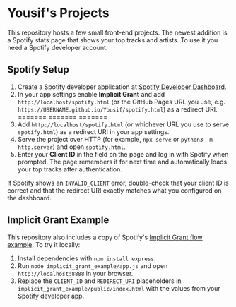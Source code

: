 # Yousif's Projects

This repository hosts a few small front-end projects. The newest addition is a Spotify stats page that shows your top tracks and artists. To use it you need a Spotify developer account.

## Spotify Setup
1. Create a Spotify developer application at [Spotify Developer Dashboard](https://developer.spotify.com/).
2. In your app settings enable **Implicit Grant** and add `http://localhost/spotify.html` (or the GitHub Pages URL you use, e.g. `https://USERNAME.github.io/Yousif/spotify.html`) as a redirect URI.
=======
=======
=======
2. Add `http://localhost/spotify.html` (or whichever URL you use to serve `spotify.html`) as a redirect URI in your app settings.
3. Serve the project over HTTP (for example, `npx serve` or `python3 -m http.server`) and open `spotify.html`.
4. Enter your **Client ID** in the field on the page and log in with Spotify when prompted. The page remembers it for next time and automatically loads your top tracks after authentication.

If Spotify shows an `INVALID_CLIENT` error, double-check that your client ID is correct and that the redirect URI exactly matches what you configured on the dashboard.

## Implicit Grant Example

This repository also includes a copy of Spotify's [Implicit Grant flow example](https://github.com/spotify/web-api-examples/tree/master/authorization/implicit_grant).
To try it locally:

1. Install dependencies with `npm install express`.
2. Run `node implicit_grant_example/app.js` and open `http://localhost:8888` in your browser.
3. Replace the `CLIENT_ID` and `REDIRECT_URI` placeholders in `implicit_grant_example/public/index.html` with the values from your Spotify developer app.
